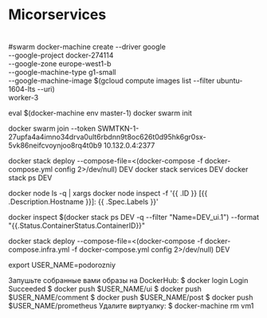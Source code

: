 # Micorservices
#
#swarm
docker-machine create --driver google \
   --google-project  docker-274114  \
   --google-zone europe-west1-b \
   --google-machine-type g1-small \
   --google-machine-image $(gcloud compute images list --filter ubuntu-1604-lts --uri) \
   worker-3

eval $(docker-machine env master-1)
docker swarm init

docker swarm join --token SWMTKN-1-27upfa4a4imno34drva0ult6rbdnn9t8oc626t0d95hk6gr0sx-5vk86neifcvoynjoo8rq4t0b9 10.132.0.4:2377

docker stack deploy --compose-file=<(docker-compose -f docker-compose.yml config 2>/dev/null) DEV
docker stack services DEV
docker stack ps DEV

docker node ls -q | xargs docker node inspect  -f '{{ .ID }} [{{ .Description.Hostname }}]: {{ .Spec.Labels }}'

docker inspect $(docker stack ps DEV -q --filter "Name=DEV_ui.1") --format "{{.Status.ContainerStatus.ContainerID}}"

docker stack deploy --compose-file=<(docker-compose -f docker-compose.infra.yml -f docker-compose.yml config 2>/dev/null)  DEV

export USER_NAME=podorozniy

Запушьте собранные вами образы на DockerHub:
$ docker login
Login Succeeded
$ docker push $USER_NAME/ui
$ docker push $USER_NAME/comment
$ docker push $USER_NAME/post
$ docker push $USER_NAME/prometheus
Удалите виртуалку:
$ docker-machine rm vm1